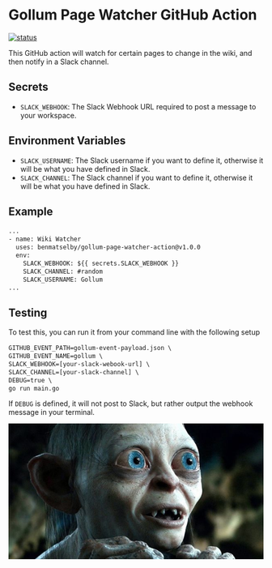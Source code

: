 # Gollum Page Watcher GitHub Action

<a href="https://github.com/benmatselby/gollum-page-watcher-action/actions"><img alt="status" src="https://github.com/benmatselby/gollum-page-watcher-action/workflows/Go/badge.svg"></a>

This GitHub action will watch for certain pages to change in the wiki, and then notify in a Slack channel.

## Secrets

- `SLACK_WEBHOOK`: The Slack Webhook URL required to post a message to your workspace.

## Environment Variables

- `SLACK_USERNAME`: The Slack username if you want to define it, otherwise it will be what you have defined in Slack.
- `SLACK_CHANNEL`: The Slack channel if you want to define it, otherwise it will be what you have defined in Slack.

## Example

```shell
...
- name: Wiki Watcher
  uses: benmatselby/gollum-page-watcher-action@v1.0.0
  env:
    SLACK_WEBHOOK: ${{ secrets.SLACK_WEBHOOK }}
    SLACK_CHANNEL: #random
    SLACK_USERNAME: Gollum
...
```

## Testing

To test this, you can run it from your command line with the following setup

```shell
GITHUB_EVENT_PATH=gollum-event-payload.json \
GITHUB_EVENT_NAME=gollum \
SLACK_WEBHOOK=[your-slack-webook-url] \
SLACK_CHANNEL=[your-slack-channel] \
DEBUG=true \
go run main.go
```

If `DEBUG` is defined, it will not post to Slack, but rather output the webhook message in your terminal.

![Gollum](./img/gollum.jpg)
